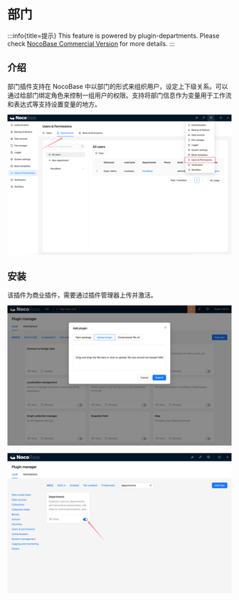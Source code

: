 # 部门

:::info{title=提示}
This feature is powered by plugin-departments. Please check [NocoBase Commercial Version](https://www.nocobase.com/commercial.html) for more details.
:::

## 介绍

部门插件支持在 NocoBase 中以部门的形式来组织用户，设定上下级关系。可以通过给部门绑定角色来控制一组用户的权限。支持将部门信息作为变量用于工作流和表达式等支持设置变量的地方。

![](./static/2024-03-04-11-25-32.png)

## 安装

该插件为商业插件，需要通过插件管理器上传并激活。

![](./static/image.png)

![](./static/2024-03-03-17-53-47.png)
